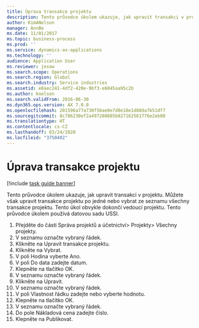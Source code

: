 ```yaml
---
title: Úprava transakce projektu
description: Tento průvodce úkolem ukazuje, jak upravit transakci v projektu.
author: KimANelson
manager: AnnBe
ms.date: 11/01/2017
ms.topic: business-process
ms.prod: ''
ms.service: dynamics-ax-applications
ms.technology: ''
audience: Application User
ms.reviewer: josaw
ms.search.scope: Operations
ms.search.region: Global
ms.search.industry: Service industries
ms.assetid: e8aec241-4df2-420e-9bf3-e6045aa95c2b
ms.author: knelson
ms.search.validFrom: 2016-06-30
ms.dyn365.ops.version: AX 7.0.0
ms.openlocfilehash: 201596a77a730f56ae0e7d8e18e1d88da7b51df7
ms.sourcegitcommit: 8c786230ef2a497280885b827162561776e2eb00
ms.translationtype: HT
ms.contentlocale: cs-CZ
ms.lasthandoff: 03/24/2020
ms.locfileid: "3750402"
---
```

# <a name="adjust-project-transactions"></a>Úprava transakce projektu

[!include [task guide banner](../../includes/task-guide-banner.md)]

Tento průvodce úkolem ukazuje, jak upravit transakci v projektu. Můžete však upravit transakce projektu po jedné nebo vybrat ze seznamu všechny transakce projektu. Tento úkol obvykle dokončí vedoucí projektu. Tento průvodce úkolem používá datovou sadu USSI.

1. Přejděte do části Správa projektů a účetnictví> Projekty> Všechny projekty. 
2. V seznamu označte vybraný řádek. 
3. Klikněte na Upravit transakce projektu. 
4. Klikněte na Vybrat. 
5. V poli Hodina vyberte Ano. 
6. V poli Do data zadejte datum. 
7. Klepněte na tlačítko OK. 
8. V seznamu označte vybraný řádek. 
9. Klikněte na Upravit. 
10. V seznamu označte vybraný řádek. 
11. V poli Vlastnost řádku zadejte nebo vyberte hodnotu. 
12. Klepněte na tlačítko OK. 
13. V seznamu označte vybraný řádek. 
14. Do pole Nákladová cena zadejte číslo. 
15. Klepněte na Publikovat. 
